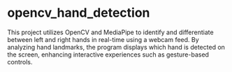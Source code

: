 # opencv_hand_detection
This project utilizes OpenCV and MediaPipe to identify and differentiate between left and right hands in real-time using a webcam feed. By analyzing hand landmarks, the program displays which hand is detected on the screen, enhancing interactive experiences such as gesture-based controls.
